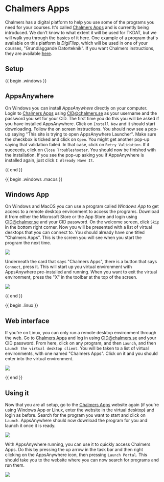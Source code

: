 # Chalmers Apps

Chalmers has a digital platform to help you use some of the programs you need
for your courses. It's called [Chalmers Apps](https://apps.chalmers.se) and is
currently being introduced. We don't know to what extent it will be used for
TKDAT, but we will walk you through the basics of it here. One example of a
program that's available on this platform is _DigiFlisp_, which will be used in
one of your courses, "Grundläggande Datorteknik". If you want
Chalmers instructions, they are available
[here](https://www.chalmers.se/utbildning/studentstod/it-support/kor-chalmers-programvaror-pa-din-egen-dator/).

## Setup

{{ begin .windows }}

## AppsAnywhere

On Windows you can install _AppsAnywhere_ directly on your computer. Login to
[Chalmers Apps](https://apps.chalmers.se) using CID@chalmers.se as your
username and the password you set for your CID. The first time you do this you
will be asked if you have installed AppsAnywhere. Click on `Install Now` and it
should start downloading. Follow the on screen instructions. You should now see
a pop-up saying "This site is trying to open AppsAnywhere Launcher". Make sure
the checkbox is ticked and click on `Open`. You might get another pop-up saying
that validation failed. In that case, click on `Retry Validation`. If it
succeeds, click on `Close Troubleshooter`. You should now be finished with the
installation. If you see the pop-up asking you if AppsAnywhere is installed
again, just click `I Already Have It`.

{{ end }}

{{ begin .windows .macos }}

## Windows App

On Windows and MacOS you can use a program called _Windows App_ to get access to
a remote desktop environment to access the programs. Download it from either
the Microsoft Store or the App Store and login using CID@chalmer.se and your
CID password. On the welcome screen, click `Skip` in the bottom right corner.
Now you will be presented with a list of virtual desktops that you can connect
to. You should already have one titled "Chalmers Apps". This is the screen you
will see when you start the program the next time.

![](/Assets/apps_anywhere/windows_app.png)

Underneath the card that says "Chalmers Apps", there is a button that says
`Connect`, press it. This will start up you virtual environment with
AppsAnywhere pre-installed and running. When you want to exit the virtual
environment, press the "X" in the toolbar at the top of the screen.

![](/Assets/apps_anywhere/desktop.png)

{{ end }}

{{ begin .linux }}

## Web interface

If you're on Linux, you can only run a remote desktop environment through the
web. Go to [Chalmers Apps](https://apps.chalmers.se) and log in using
CID@chalmers.se and your CID password. From here, click on any program, and
then `Launch`, and then `Launch the virtual desktop client`. You will be taken
to a list of virtual environments, with one named "Chalmers Apps". Click on it
and you should enter into the virtual environment.

![](/Assets/apps_anywhere/web.png)

{{ end }}

## Using it

Now that you are all setup, go to the [Chalmers Apps](https://apps.chalmers.se)
website again (if you're using Windows App or Linux, enter the website in the
virtual desktop) and login as before. Search for the program you want to start
and click on `Launch`. AppsAnywhere should now download the program for you and
launch it once it is ready.

![](/Assets/apps_anywhere/launch.png)

With AppsAnywhere running, you can use it to quickly access Chalmers Apps.
Do this by pressing the up arrow in the task bar and then right clicking on the
AppsAnywhere icon, then pressing `Launch Portal`. This should take you to the
website where you can now search for programs and run them.

![](/Assets/apps_anywhere/apps_anywhere.png)
